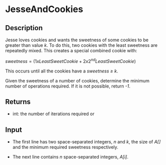 # JesseAndCookies

## Description

Jesse loves cookies and wants the sweetness of some cookies to be greater than value _k_. To do this, two cookies with the least sweetness are repeatedly mixed. This creates a special combined cookie with:

$sweetness = (1 x LeastSweetCookie + 2 x 2^{nd} LeastSweetCookie)$

This occurs until all the cookies have a _sweetness ≥ k_.

Given the sweetness of a number of cookies, determine the minimum number of operations required. If it is not possible, return _-1_.

## Returns

- int: the number of iterations required or 

## Input 

- The first line has two space-separated integers, _n_ and _k_, the size of _A[]_ and the minimum required sweetness respectively.

- The next line contains _n_ space-separated integers, _A[i]_. 
